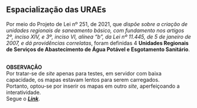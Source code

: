 ## Espacialização das URAEs

Por meio do Projeto de Lei nº 251, de 2021, que *dispõe sobre a criação de unidades regionais de saneamento básico, com fundamento nos artigos 2º, inciso XIV, e 3º, inciso VI, alínea “b”, da Lei nº 11.445, de 5 de janeiro de 2007, e dá providências correlatas*, foram definidas 4 **Unidades Regionais de Serviços de Abastecimento de Água Potável e Esgotamento Sanitário**.

<br>

<div class="alert alert-danger">
<b>OBSERVAÇÃO</b><br/>
    Por tratar-se de <i>site</i> apenas para testes, em servidor com baixa capacidade, os mapas estavam lentos para serem carregados.<br>
    Portanto, optou-se por inserir os mapas em outro <i>site</i>, aperfeiçoando a interatividade.<br/>
    Segue o <a href="http://pl251.michelmetran.com.br/" target="_blank" title="PL251"><i><b>Link</b></i></a>.
</div>

<!--- 
https://raw.githack.com/

https://raw.githack.com/michelmetran/pl251/main/maps/pl251_map.html
https://raw.githack.com/michelmetran/pl251/main/maps/pl251_map_dual.html


b766678

https://raw.githubusercontent.com/michelmetran/pl251/main/maps/pl251_map.html
https://raw.githubusercontent.com/michelmetran/pl251/main/maps/pl251_map_dual.html



<iframe width="100%" height="520" frameborder="0" src="https://rawcdn.githack.com/michelmetran/pl251/b766678ff808cea9f76d1fdbc355eea2ae62f1f6/maps/pl251_map.html" allowfullscreen webkitallowfullscreen mozallowfullscreen oallowfullscreen msallowfullscreen></iframe>

<br>

Para facilitar a visualização, fiz um *dual map*, que possibilita a sincronia entre os mapas da direita e esquerda.

<iframe width="100%" height="520" frameborder="0" src="https://rawcdn.githack.com/michelmetran/pl251/b766678ff808cea9f76d1fdbc355eea2ae62f1f6/maps/pl251_map_dual.html" allowfullscreen webkitallowfullscreen mozallowfullscreen oallowfullscreen msallowfullscreen></iframe>

-->
